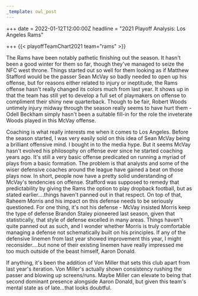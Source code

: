 ```yaml
---
_template: owl_post
---
```



+++
date = 2022-01-12T12:00:00Z
headline = "2021 Playoff Analysis: Los Angeles Rams"

+++
{{< playoffTeamChart2021 team="rams" >}}

The Rams have been notably pathetic finishing out the season. It hasn't been a good winter for them so far, though they've managed to seize the NFC west throne. Things started out so well for them looking as if Matthew Stafford would be the passer Sean McVay so badly needed to open up his offense, but for reasons either related to injury or ineptitude, the Rams offense hasn't really changed its colors much from last year. It shows up in that the team has still yet to develop a full set of playmakers on offense to compliment their shiny new quarterback. Though to be fair, Robert Woods untimely injury midway through the season really seems to have hurt them - Odell Beckham simply hasn't been a suitable fill-in for the role the inveterate Woods played in this McVay offense.

Coaching is what really interests me when it comes to Los Angeles. Before the season started, I was very easily sold on this idea of Sean McVay being a brilliant offensive mind. I bought in to the media hype. But it seems McVay hasn't evolved his philosophy on offense ever since he started coaching years ago. It's still a very basic offense predicated on running a myriad of plays from a basic formation. The problem is that analysts and some of the wiser defensive coaches around the league have gained a beat on those plays now. In short, people now have a pretty solid understanding of McVay's tendencies on offense. Stafford was supposed to remedy that predictability by giving the Rams the option to play dropback football, but as stated earlier....things haven't panned out in that respect. On top of that, Raheem Morris and his impact on this defense needs to be seriously questioned. For one thing, it's not his defense - McVay insisted Morris keep the type of defense Brandon Staley pioneered last season, given that statistically, that style of defense excelled in many areas. Things haven't quite panned out as such, and I wonder whether Morris is truly comfortable managing a defense not schematically built on his principles. If any of the defensive linemen from last year showed improvement this year, I might reconsider....but none of their existing linemen have really impressed me too much outside of the beast himself, Aaron Donald.

If anything, it's been the addition of Von Miller that sets this club apart from last year's iteration. Von Miller's actually shown consistency rushing the passer and blowing up screens/runs. Maybe Miller can elevate to being that second dominant presence alongside Aaron Donald, but given this team's mental state as of late...that looks doubtful.
